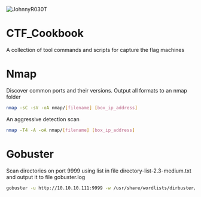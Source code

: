 ![JohnnyR030T](https://www.hackthebox.eu/badge/22711)
<script src="https://www.hackthebox.eu/badge/22711"></script>
# CTF_Cookbook
A collection of tool commands and scripts for capture the flag machines

  # Nmap
      
  Discover common ports and their versions. Output all formats to an nmap folder
      
  ```bash
  nmap -sC -sV -oA nmap/[filename] [box_ip_address]
  ```
  An aggressive detection scan 
      
  ```bash
  nmap -T4 -A -oA nmap/[filename] [box_ip_address]
  ```

  # Gobuster
  
  Scan directories on port 9999 using list in file directory-list-2.3-medium.txt and output it to file gobuster.log
  
  ```bash
  gobuster -u http://10.10.10.111:9999 -w /usr/share/wordlists/dirbuster/directory-list-2.3-medium.txt -o gobuster.log
  ```

